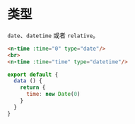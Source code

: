 # 类型
`date`、`datetime` 或者 `relative`。
```html
<n-time :time="0" type="date"/>
<br>
<n-time :time="time" type="datetime"/>
```
```js
export default {
  data () {
    return {
      time: new Date(0)
    }
  }
}
```